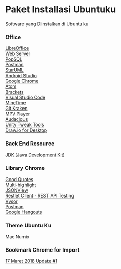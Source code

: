 # Paket Installasi Ubuntuku
Software yang Diinstalkan di Ubuntu ku <a href=""></a><br>

### Office
<a href="https://www.libreoffice.org/download/download/">LibreOffice</a><br>
<a href="https://github.com/septiyadii/Course-of-Website/wiki/Materi-K:-Membangun-Web-Server-di-VM-Ubuntu-Server-16.04.03-LTS">Web Server</a><br>
<a href="https://popsql.io/">PopSQL</a><br>
<a href="https://www.getpostman.com/">Postman</a><br>
<a href="http://staruml.io/">StarUML</a><br>
<a href="https://developer.android.com/studio/index.html?hl=id">Android Studio</a><br>
<a href="https://www.google.com/chrome/">Google Chrome</a><br>
<a href="https://atom.io/">Atom</a><br>
<a href="http://brackets.io/">Brackets</a><br>
<a href="https://code.visualstudio.com/">Visual Studio Code</a><br>
<a href="https://code.visualstudio.com/">MineTime</a><br>
<a href="https://www.gitkraken.com/">Git Kraken</a><br>
<a href="https://mpv.io/installation/">MPV Player</a><br>
<a href="https://audacious-media-player.org/download">Audacious</a><br>
<a href="https://linux.tutorials.id/cara-install-unity-tweak-tool-di-ubuntu-16-04-xenial-xerus/">Unity Tweak Tools</a><br>
<a href="https://chrome.google.com/webstore/detail/drawio-desktop/pebppomjfocnoigkeepgbmcifnnlndla?hl=en-GB">Draw.io for Desktop</a><br>

### Back End Resource
<a href="https://java.com">JDK (Java Development Kit)</a><br>

### Library Chrome
<a href="https://chrome.google.com/webstore/detail/good-quotes/acmmhpghffjojopbdcjmpadajjiopijp">Good Quotes</a><br>
<a href="https://chrome.google.com/webstore/detail/multi-highlight/pfgfgjlejbbpfmcfjhdmikihihddeeji">Multi-highlight</a><br>
<a href="https://chrome.google.com/webstore/detail/jsonview/chklaanhfefbnpoihckbnefhakgolnmc">JSONView</a><br>
<a href="https://chrome.google.com/webstore/detail/restlet-client-rest-api-t/aejoelaoggembcahagimdiliamlcdmfm">Restlet Client - REST API Testing</a><br>
<a href="https://chrome.google.com/webstore/detail/vysor/gidgenkbbabolejbgbpnhbimgjbffefm?utm_source=chrome-app-launcher-info-dialog">Vysor</a><br>
<a href="https://chrome.google.com/webstore/detail/postman/fhbjgbiflinjbdggehcddcbncdddomop?utm_source=chrome-app-launcher-info-dialog">Postman</a><br>
<a href="https://chrome.google.com/webstore/detail/google-hangouts/knipolnnllmklapflnccelgolnpehhpl?utm_source=chrome-app-launcher-info-dialog">Google Hangouts</a><br>

### Theme Ubuntu Ku
Mac
Numix

### Bookmark Chrome for Import
<a href="https://github.com/septiyadii/paket-installasi-ubuntuku/blob/master/bookmarks_3_17_18.html">17 Maret 2018 Update #1</a><br>
